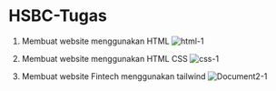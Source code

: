 # HSBC-Tugas
1. Membuat website menggunakan HTML
![html-1](https://github.com/medof1/HSBC-Tugas-Harian/assets/101329105/1c980881-132d-469e-82ef-c498284551d7)

2. Membuat website menggunakan HTML CSS
![css-1](https://github.com/medof1/HSBC-Tugas-Harian/assets/101329105/cacbfb0b-6ee1-4834-b66b-dbc1e68232d2)

3. Membuat website Fintech menggunakan tailwind
![Document2-1](https://github.com/medof1/HSBC-Tugas/assets/101329105/53b97465-0e12-4c64-8824-db96dd593df7)


